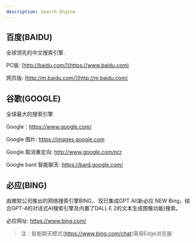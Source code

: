 ```yaml
---
description: Search Engine
---
```


## 百度(BAIDU)

全球领先的中文搜索引擎.

PC版: [http://baidu.com/](https://www.baidu.com)

网页版: [http://m.baidu.com/](http://m.baidu.com)

## 谷歌(GOOGLE)

全球最大的搜索引擎

Google：https://www.google.com/

Google 图片: https://images.google.com

Google 取消重定向: http://www.google.com/ncr

Google bard 智能聊天: https://bard.google.com/

## 必应(BING)

由微软公司推出的网络搜索引擎BING， 现已集成GPT AI(新必应 NEW Bing，结合GPT-4的对话式AI搜索引擎及内置了DALL·E 2的文本生成图像功能)搜索。

必应网址: https://www.bing.com/

> 注：智能聊天模式(https://www.bing.com/chat)需用Edge浏览器

